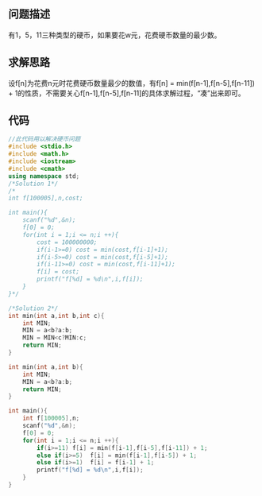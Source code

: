 ## 问题描述
有1，5，11三种类型的硬币，如果要花w元，花费硬币数量的最少数。

## 求解思路
设f[n]为花费n元时花费硬币数量最少的数值，有f[n] = min(f[n-1],f[n-5],f[n-11]) + 1的性质，不需要关心f[n-1],f[n-5],f[n-11]的具体求解过程，“凑”出来即可。

## 代码
```cpp
//此代码用以解决硬币问题
#include <stdio.h>
#include <math.h>
#include <iostream>
#include <cmath>
using namespace std;
/*Solution 1*/
/*
int f[100005],n,cost;

int main(){
	scanf("%d",&n);
	f[0] = 0;
	for(int i = 1;i <= n;i ++){
		cost = 100000000;
		if(i-1>=0) cost = min(cost,f[i-1]+1);
		if(i-5>=0) cost = min(cost,f[i-5]+1);
		if(i-11>=0) cost = min(cost,f[i-11]+1);
		f[i] = cost;
		printf("f[%d] = %d\n",i,f[i]);
	}
}*/

/*Solution 2*/
int min(int a,int b,int c){
	int MIN;
	MIN = a<b?a:b;
	MIN = MIN<c?MIN:c;
	return MIN;
}

int min(int a,int b){
	int MIN;
	MIN = a<b?a:b;
	return MIN;
}

int main(){
	int f[100005],n;
	scanf("%d",&n);
	f[0] = 0;
	for(int i = 1;i <= n;i ++){
		if(i>=11) f[i] = min(f[i-1],f[i-5],f[i-11]) + 1;
		else if(i>=5)  f[i] = min(f[i-1],f[i-5]) + 1;
		else if(i>=1)  f[i] = f[i-1] + 1;
		printf("f[%d] = %d\n",i,f[i]);
	}
}
```
